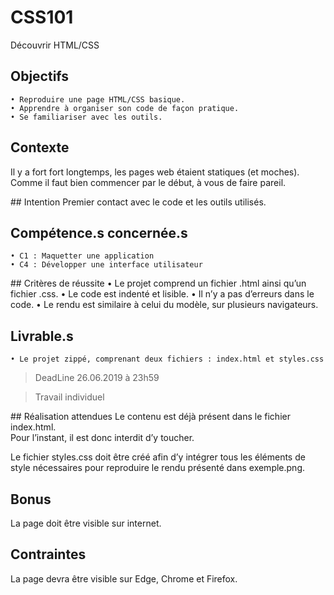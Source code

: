 # CSS101
Découvrir HTML/CSS

## Objectifs
    • Reproduire une page HTML/CSS basique.
    • Apprendre à organiser son code de façon pratique.
    • Se familiariser avec les outils.

## Contexte
Il y a fort fort longtemps, les pages web étaient statiques (et moches). Comme il faut bien commencer par le début, à vous de faire pareil.

## Intention
Premier contact avec le code et les outils utilisés.

## Compétence.s concernée.s
    • C1 : Maquetter une application
    • C4 : Développer une interface utilisateur

## Critères de réussite
    • Le projet comprend un fichier .html ainsi qu’un fichier .css.
    • Le code est indenté et lisible.
    • Il n’y a pas d’erreurs dans le code. 
    • Le rendu est similaire à celui du modèle, sur plusieurs navigateurs. 

## Livrable.s
    • Le projet zippé, comprenant deux fichiers : index.html et styles.css

> DeadLine 26.06.2019 à 23h59


> Travail individuel

## Réalisation attendues
Le contenu est déjà présent dans le fichier index.html.   
Pour l’instant, il est donc interdit d’y toucher.   

Le fichier styles.css doit être créé afin d’y intégrer tous les éléments de style nécessaires pour reproduire le rendu présenté dans exemple.png.

## Bonus
La page doit être visible sur internet.

## Contraintes
La page devra être visible sur Edge, Chrome et Firefox.
